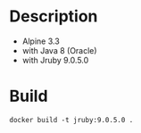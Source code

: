 # Description

- Alpine 3.3
- with Java 8 (Oracle)
- with Jruby 9.0.5.0

# Build

```
docker build -t jruby:9.0.5.0 .
```
